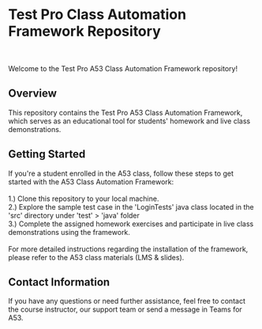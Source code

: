 <h1>Test Pro  Class Automation Framework Repository</h1><br>

Welcome to the Test Pro A53 Class Automation Framework repository! <br>

<h2>Overview</h2>
This repository contains the Test Pro A53 Class Automation Framework, which serves as an educational tool for students' homework and live class demonstrations.

<h2>Getting Started</h2>
If you're a student enrolled in the A53 class, follow these steps to get started with the A53 Class Automation Framework:<br><br>
1.) Clone this repository to your local machine. <br>
2.) Explore the sample test case in the 'LoginTests' java class located in the 'src' directory under 'test' > 'java' folder <br>
3.) Complete the assigned homework exercises and participate in live class demonstrations using the framework. <br><br>
For more detailed instructions regarding the installation of the framework, please refer to the A53 class materials (LMS & slides).

<h2>Contact Information</h2>
If you have any questions or need further assistance, feel free to contact the course instructor, our support team or send a message in Teams for A53.